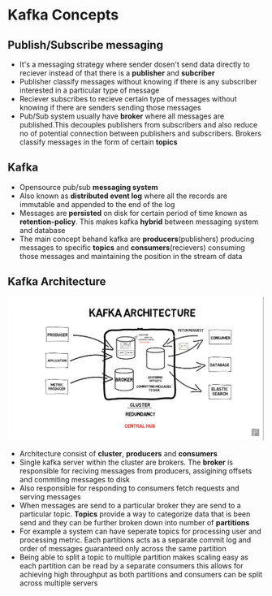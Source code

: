 # Kafka Concepts

## Publish/Subscribe messaging

* It's a messaging strategy where sender dosen't send data directly to reciever instead of that there is a **publisher** and **subcriber**
* Publisher classify messages without knowing if there is any subscriber interested in a particular type of message
* Reciever subscribes to recieve certain type of messages without knowing if there are senders sending those messages
* Pub/Sub system usually have **broker** where all messages are published.This decouples publishers from subscribers and also reduce no of potential connection between publishers and subscribers. Brokers classify messages in the form of certain **topics**

## Kafka
* Opensource pub/sub **messaging system**
* Also known as **distributed event log** where all the records are immutable and appended to the end of the log
* Messages are **persisted** on disk for certain period of time known as **retention-policy**. This makes kafka **hybrid** between messaging system and database
* The main concept behand kafka are **producers**(publishers) producing messages to specific **topics** and **consumers**(recievers) consuming those messages and maintaining the position in the stream of data

## Kafka Architecture
![Kafka Architecture](https://github.com/ThomasSojan/devopsTechnologyConcepts/blob/main/Kafka/kafkaArch.png)
* Architecture consist of **cluster**, **producers** and **consumers**
* Single kafka server within the cluster are brokers. The **broker** is responsible for reciving messages from producers, assigining offsets and commiting messages to disk
* Also responsible for responding to consumers fetch requests and serving messages
* When messages are send to a particular broker they are send to a particular topic. **Topics** provide a way to categorize data that is been send and they can be further broken down into number of **partitions**
* For example a system can have seperate topics for processing user and processing metric. Each partitions acts as a separate commit log and order of messages guaranteed only across the same partition
* Being able to split a topic to multiple partition makes scaling easy as each partition can be read by a separate consumers this allows for achieving high throughput as both partitions and consumers can be split across multiple servers

